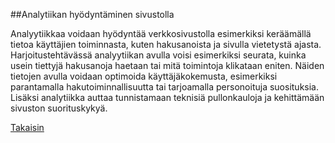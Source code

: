 ##Analytiikan hyödyntäminen sivustolla

Analyytiikkaa voidaan hyödyntää verkkosivustolla esimerkiksi keräämällä tietoa käyttäjien toiminnasta, kuten hakusanoista ja sivulla vietetystä ajasta. Harjoitustehtävässä analyytiikan avulla voisi esimerkiksi seurata, kuinka usein tiettyjä hakusanoja haetaan tai mitä toimintoja klikataan eniten. Näiden tietojen avulla voidaan optimoida käyttäjäkokemusta, esimerkiksi parantamalla hakutoiminnallisuutta tai tarjoamalla personoituja suosituksia. Lisäksi analytiikka auttaa tunnistamaan teknisiä pullonkauloja ja kehittämään sivuston suorituskykyä.

[Takaisin](index.md)
